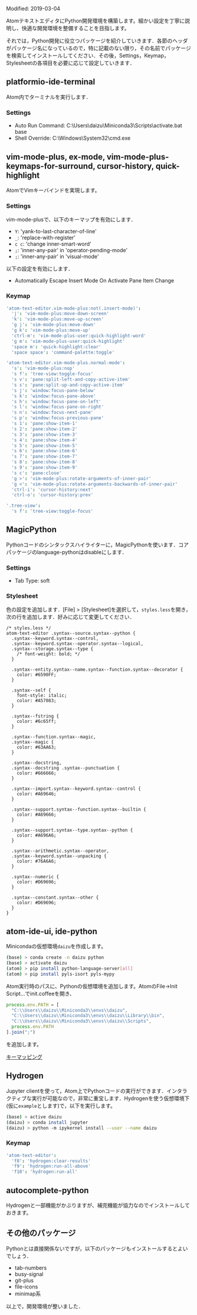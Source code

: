 Modified: 2019-03-04

﻿AtomテキストエディタにPython開発環境を構築します。細かい設定を丁寧に説明し、快適な開発環境を整備することを目指します。


それでは，Python開発に役立つパッケージを紹介していきます．各節のヘッダがパッケージ名になっているので，特に記載のない限り，その名前でパッケージを検索してインストールしてください．その後，Settings，Keymap，Stylesheetの各項目を必要に応じて設定していきます．

## platformio-ide-terminal

Atom内でターミナルを実行します．

### Settings

* Auto Run Command: C:\Users\daizu\Miniconda3\Scripts\activate.bat base
* Shell Override: C:\Windows\System32\cmd.exe


## vim-mode-plus, ex-mode, vim-mode-plus-keymaps-for-surround, cursor-history, quick-highlight

 AtomでVimキーバインドを実現します。

### Settings

vim-mode-plusで、以下のキーマップを有効にします．

* `Y`: 'yank-to-last-character-of-line'
* `_`: 'replace-with-register'
* `c c`: 'change inner-smart-word'
* `;`: 'inner-any-pair' in 'operator-pending-mode'
* `;`: 'inner-any-pair' in 'visual-mode'

以下の設定を有効にします．

* Automatically Escape Insert Mode On Activate Pane Item Change

### Keymap

```cson
'atom-text-editor.vim-mode-plus:not(.insert-mode)':
  'j': 'vim-mode-plus:move-down-screen'
  'k': 'vim-mode-plus:move-up-screen'
  'g j': 'vim-mode-plus:move-down'
  'g k': 'vim-mode-plus:move-up'
  'ctrl-m': 'vim-mode-plus-user:quick-highlight-word'
  'g m': 'vim-mode-plus-user:quick-highlight'
  'space m': 'quick-highlight:clear'
  'space space': 'command-palette:toggle'

'atom-text-editor.vim-mode-plus.normal-mode':
  's': 'vim-mode-plus:nop'
  's f': 'tree-view:toggle-focus'
  's v': 'pane:split-left-and-copy-active-item'
  's s': 'pane:split-up-and-copy-active-item'
  's j': 'window:focus-pane-below'
  's k': 'window:focus-pane-above'
  's h': 'window:focus-pane-on-left'
  's l': 'window:focus-pane-on-right'
  's n': 'window:focus-next-pane'
  's p': 'window:focus-previous-pane'
  's 1': 'pane:show-item-1'
  's 2': 'pane:show-item-2'
  's 3': 'pane:show-item-3'
  's 4': 'pane:show-item-4'
  's 5': 'pane:show-item-5'
  's 6': 'pane:show-item-6'
  's 7': 'pane:show-item-7'
  's 8': 'pane:show-item-8'
  's 9': 'pane:show-item-9'
  's c': 'pane:close'
  'g >': 'vim-mode-plus:rotate-arguments-of-inner-pair'
  'g <': 'vim-mode-plus:rotate-arguments-backwards-of-inner-pair'
  'ctrl-i': 'cursor-history:next'
  'ctrl-o': 'cursor-history:prev'

'.tree-view':
  's f': 'tree-view:toggle-focus'
```

## MagicPython

Pythonコードのシンタックスハイライターに，MagicPythonを使います．コアパッケージのlanguage-pythonはdisableにします．

### Settings

* Tab Type: soft

### Stylesheet

色の設定を追加します．[File] > [Stylesheet]を選択して，`styles.less`を開き，次の行を追加します．好みに応じて変更してください．

```less
/* styles.less */
atom-text-editor .syntax--source.syntax--python {
  .syntax--keyword.syntax--control,
  .syntax--keyword.syntax--operator.syntax--logical,
  .syntax--storage.syntax--type {
    /* font-weight: bold; */
  }

  .syntax--entity.syntax--name.syntax--function.syntax--decorator {
    color: #6590FF;
  }

  .syntax--self {
    font-style: italic;
    color: #A57083;
  }

  .syntax--fstring {
    color: #6c65ff;
  }

  .syntax--function.syntax--magic,
  .syntax--magic {
    color: #63AA63;
  }

  .syntax--docstring,
  .syntax--docstring .syntax--punctuation {
    color: #666666;
  }

  .syntax--import.syntax--keyword.syntax--control {
    color: #A69646;
  }

  .syntax--support.syntax--function.syntax--builtin {
    color: #A69666;
  }

  .syntax--support.syntax--type.syntax--python {
    color: #A696A6;
  }

  .syntax--arithmetic.syntax--operator,
  .syntax--keyword.syntax--unpacking {
    color: #76A6A6;
  }

  .syntax--numeric {
    color: #D69696;
  }

  .syntax--constant.syntax--other {
    color: #D69696;
  }
}
```

## atom-ide-ui, ide-python

Minicondaの仮想環境`daizu`を作成します。

```bash
(base) > conda create -n daizu python
(base) > activate daizu
(atom) > pip install python-language-server[all]
(atom) > pip install pyls-isort pyls-mypy
```

Atom実行時のパスに、Pythonの仮想環境を追加します。AtomのFile->Init Script...でinit.coffeeを開き、

```javascript
process.env.PATH = [
  "C:\\Users\\daizu\\Miniconda3\\envs\\daizu",
  "C:\\Users\\daizu\\Miniconda3\\envs\\daizu\\Library\\bin",
  "C:\\Users\\daizu\\Miniconda3\\envs\\daizu\\Scripts",
  process.env.PATH
].join(";")
```

を追加します。

[キーマッピング](
https://github.com/facebookarchive/atom-ide-ui/blob/master/docs/keybindings.md)


## Hydrogen

Jupyter clientを使って，Atom上でPythonコードの実行ができます．インタラクティブな実行が可能なので，非常に重宝します．Hydrogenを使う仮想環境下(仮に`example`とします)で，以下を実行します。

```bash
(base) > active daizu
(daizu) > conda install jupyter
(daizu) > python -m ipykernel install --user --name daizu
```

### Keymap

```cson
'atom-text-editor':
  'f8': 'hydrogen:clear-results'
  'f9': 'hydrogen:run-all-above'
  'f10': 'hydrogen:run-all'
```

## autocomplete-python

Hydrogenと一部機能がかぶりますが、補完機能が協力なのでインストールしておきます。

## その他のパッケージ

Pythonとは直接関係ないですが，以下のパッケージもインストールするとよいでしょう．

* tab-numbers
* busy-signal
* git-plus
* file-icons
* minimap系

以上で，開発環境が整いました．
